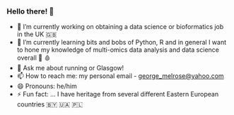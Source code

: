 ### Hello there! 👋

- 🔭 I’m currently working on obtaining a data science or bioformatics job in the UK 🇬🇧 
- 🌱 I’m currently learning bits and bobs of Python, R and in general I want to hone my knowledge of multi-omics data analysis and data science overall 🧬 🩸 
- 💬 Ask me about running or Glasgow!
- 📫 How to reach me: my personal email - george_melrose@yahoo.com
- 😄 Pronouns: he/him
- ⚡ Fun fact: ... I have heritage from several different Eastern European countries 🇧🇾 🇺🇦 🇵🇱

